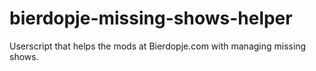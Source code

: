 # bierdopje-missing-shows-helper
Userscript that helps the mods at Bierdopje.com with managing missing shows.
